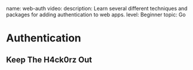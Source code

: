 name: web-auth
video: 
description: Learn several different techniques and packages for adding authentication to web apps.
level: Beginner
topic: Go
# Authentication
## Keep The H4ck0rz Out

